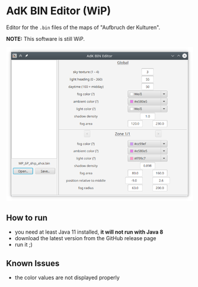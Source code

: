# AdK BIN Editor (WiP)
Editor for the `.bin` files of the maps of "Aufbruch der Kulturen".

**NOTE:** This software is still WiP.

![screenshot](images/Screenshot_20220204_134553.png)

## How to run

- you need at least Java 11 installed, **it will not run with Java 8**
- download the latest version from the GitHub release page
- run it ;)

## Known Issues

- the color values are not displayed properly

